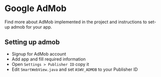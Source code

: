 # Google AdMob

Find more about AdMob implemented in the project and instructions to set-up admob for your app.

## Setting up admob
* Signup for AdMob account
* Add app and fill required information
* Open `Settings > Publisher ID` copy it
* Edit `SmartWebView.java` and set `ASWV_ADMOB` to your Publisher ID
